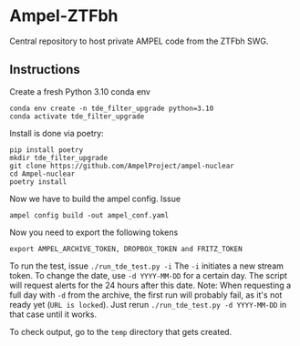 # Ampel-ZTFbh
Central repository to host private AMPEL code from the ZTFbh SWG.

## Instructions
Create a fresh Python 3.10 conda env
```
conda env create -n tde_filter_upgrade python=3.10
conda activate tde_filter_upgrade
```
Install is done via poetry:
```
pip install poetry 
mkdir tde_filter_upgrade
git clone https://github.com/AmpelProject/ampel-nuclear
cd Ampel-nuclear
poetry install
```
Now we have to build the ampel config. Issue
```
ampel config build -out ampel_conf.yaml
```
Now you need to export the following tokens
```
export AMPEL_ARCHIVE_TOKEN, DROPBOX_TOKEN and FRITZ_TOKEN
```
To run the test, issue
`./run_tde_test.py -i`
The `-i` initiates a new stream token. To change the date, use `-d YYYY-MM-DD` for a certain day. The script will request alerts for the 24 hours after this date.
Note: When requesting a full day with `-d` from the archive, the first run will probably fail, as it's not ready yet (`URL is locked`). Just rerun `./run_tde_test.py -d YYYY-MM-DD` in that case until it works.

To check output, go to the `temp` directory that gets created.